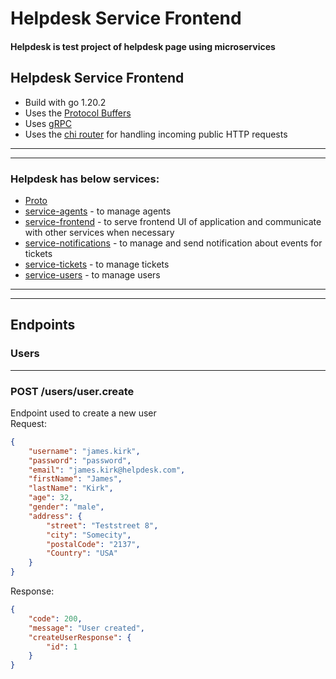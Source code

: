 # Helpdesk Service Frontend

#### Helpdesk is test project of helpdesk page using microservices

## Helpdesk Service Frontend

- Build with go 1.20.2
- Uses the [Protocol Buffers](https://protobuf.dev/)
- Uses [gRPC](https://grpc.io/)
- Uses the [chi router](https://github.com/go-ch/chi) for handling incoming public HTTP requests

-------------
-------------
### Helpdesk has below services:

- [Proto](https://github.com/dzwiedz90/helpdesk-proto)
- [service-agents]() - to manage agents
- [service-frontend](https://github.com/dzwiedz90/helpdesk-service-frontend) - to serve frontend UI of application and communicate with other services when necessary
- [service-notifications]() - to manage and send notification about events for tickets
- [service-tickets]() - to manage tickets
- [service-users](https://github.com/dzwiedz90/helpdesk-service-users) - to manage users

-------------
-------------
## Endpoints
### Users
---
### POST /users/user.create
Endpoint used to create a new user</br>
Request:
```json
{
    "username": "james.kirk",
    "password": "password",
    "email": "james.kirk@helpdesk.com",
    "firstName": "James",
    "lastName": "Kirk",
    "age": 32,
    "gender": "male",
    "address": {
        "street": "Teststreet 8",
        "city": "Somecity",
        "postalCode": "2137",
        "Country": "USA"
    }
}
```
Response:
```json
{
    "code": 200,
    "message": "User created",
    "createUserResponse": {
        "id": 1
    }
}
```